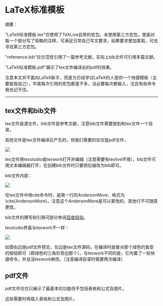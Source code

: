 # LaTeX标准模板
摘要：

"LaTeX标准模板.tex"仅使用了TeXLive自带的宏包，未使用第三方宏包，里面对每一个部分写了简略的注释，可满足日常自己写文要求，如果要求更加美观，可去寻找第三方宏包。

"refenence.bib"仅示范性引用了一篇参考文献，实际上bib文件可引用多篇文献。

“LaTeX标准模板.pdf"展示了tex文件编译出的pdf的效果。

注意本文并不面向LaTeX新手，而是为已经学过LaTeX的人提供一个快捷模板（主要是我自己），毕竟每次引用的宏包都差不多，没必要每次都输入，况且有些命令我也记不住。

---




## tex文件和bib文件

tex文件是源文件，bib文件是参考文献，注意bib文件需要放到和tex文件一个目录。

其他文件是tex文件编译后产生的，但我们需要的仅仅是pdf文件。

![](D:\Resources\Pictures\标准模板.png)

tex文件用texstudio或texwork打开并编辑（注意需要有texlive环境），bib文件可用文本编辑器打开，在创建bib文件时只要把后缀改为bib即可。

bib文件内部：

![](D:\Resources\Pictures\bib文件内部.png)

在tex文件中用cite命令时，是第一行的AndersonMore，格式为\cite{AndersonMore}，注意这个AndersonMore是可以更改的，其他行不可随意更改。

bib文件的撰写和引用可部分参阅[百度经验](https://jingyan.baidu.com/article/925f8cb8bce1f0c0dce0564f.html)。

texstudio界面与texwork不一样：

![](D:\Resources\Pictures\编辑器界面.png)

如图右边是pdf文件预览，左边是tex文件源码。在编译时直接点那个绿色的鱼型的按钮即可（即绿色的三角形旁边那个）。与texwork不同的是，它内置了一些快捷命令，并且没texwork麻烦。（注意编译目录时需要两次编译）

## pdf文件

pdf文件仅仅只展示了最基本的功能但不包括表格和公式及图片。

这些需要时再插入表格和公式及图片。
